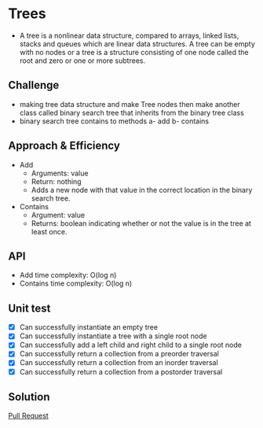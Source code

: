 # Trees
<!-- Short summary or background information -->
- A tree is a nonlinear data structure, compared to arrays, linked lists, stacks and queues which are linear data structures. A tree can be empty with no nodes or a tree is a structure consisting of one node called the root and zero or one or more subtrees.

## Challenge
<!-- Description of the challenge -->
- making tree data structure and make Tree nodes then make another class called binary search tree that inherits from the binary tree class
- binary search tree contains to methods a- add b- contains

## Approach & Efficiency
<!-- What approach did you take? Why? What is the Big O space/time for this approach? -->
- Add
  - Arguments: value
  - Return: nothing
  - Adds a new node with that value in the correct location in the binary search tree.
- Contains
  - Argument: value
  - Returns: boolean indicating whether or not the value is in the tree at least once.

## API
<!-- Description of each method publicly available in each of your trees -->
- Add time complexity: O(log n)
- Contains time complexity: O(log n)


## Unit test

- [x] Can successfully instantiate an empty tree
- [x] Can successfully instantiate a tree with a single root node
- [x] Can successfully add a left child and right child to a single root node
- [x] Can successfully return a collection from a preorder traversal
- [x] Can successfully return a collection from an inorder traversal
- [x] Can successfully return a collection from a postorder traversal

## Solution
<!-- Show how to run your code, and examples of it in action -->
[Pull Request](https://github.com/mohammadsilwadi/data-structures-and-algorithms/pull/30)
